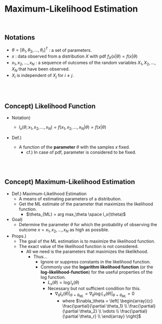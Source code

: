 # Maximum-Likelihood Estimation

<br>

## Notations
* $\theta = [\theta_1, \theta_2, \dots, \theta_r]^T$ : a set of parameters.
* $x$ : data observed from a distribution $X$ with pdf $f_X(x|\theta)=f(x|\theta)$
* $x_1, x_2, ..., x_N$ : a sequence of outcomes of the random variables $X_1, X_2, ..., X_N$ that have been observed.
* $X_i$ is independent of $X_j$ for $i \ne j$.

<br><br>

## Concept) Likelihood Function
* Notation)
  * $l_x(\theta;x_1,x_2, ..., x_N)=f(x_1,x_2, ..., x_N|\theta) = f(x|\theta)$

* Def.)
  * A function of the **parameter** $\theta$ with the samples $x$ fixed.
    * cf.) In case of pdf, parameter is considered to be fixed.

<br><br>

## Concept) Maximum-Likelihood Estimation
* Def.) Maximum-Likelihood Estimation
  * A means of estimating parameters of a distribution.
  * Get the ML estimate of the parameter that maximizes the likelihood function.
    * $\theta_{ML} = arg max_\theta \space l_x(\theta)$
* Goal)
  * Determine the parameter $\theta$ for which the probability of observing the outcome $x=x_1, x_2, ..., x_N$ as high as possible.
* Props.)
  * The goal of the ML estimation is to maximize the likelihood function.
  * The exact value of the likelihood function is not considered.
    * All we need is the parameters that maximizes the likelikhood.
      * Thus...
        * Ignore or suppress constants in the likelihood function.
        * Commonly use the **logarithm likelihood function** (or the **log-likelihood-function**) for the useful properties of the log function.
          * $L_x(\theta) = \log{l_x(\theta)}$
          * Necessary but not sufficient condition for this.
            * $\nabla_\theta l_x(\theta)|_{\theta=\theta_{ML}} = \nabla_\theta \log{L_x}(\theta)|_{\theta=\theta_{ML}}=0$
              * where $`\nabla_\theta = \left[ \begin{array}{c} \frac{\partial}{\partial \theta_1} \\ \frac{\partial}{\partial \theta_2} \\ \vdots \\ \frac{\partial}{\partial \theta_r} \\  \end{array} \right]`$